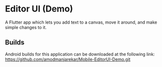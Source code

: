 # Editor UI (Demo)

A Flutter app which lets you add text to a canvas, move it around, and make simple changes to it.

## Builds

Android builds for this application can be downloaded at the following link:
https://github.com/amodmanjarekar/Mobile-EditorUI-Demo.git
